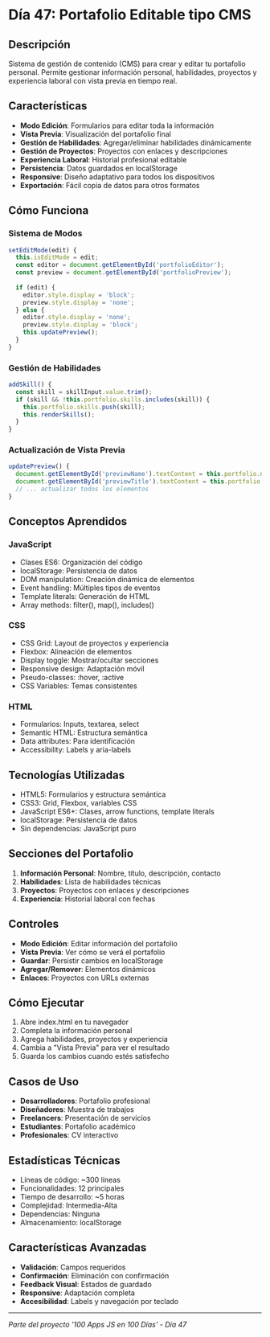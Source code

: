 # Día 47: Portafolio Editable tipo CMS

## Descripción
Sistema de gestión de contenido (CMS) para crear y editar tu portafolio personal. Permite gestionar información personal, habilidades, proyectos y experiencia laboral con vista previa en tiempo real.

## Características
- **Modo Edición**: Formularios para editar toda la información
- **Vista Previa**: Visualización del portafolio final
- **Gestión de Habilidades**: Agregar/eliminar habilidades dinámicamente
- **Gestión de Proyectos**: Proyectos con enlaces y descripciones
- **Experiencia Laboral**: Historial profesional editable
- **Persistencia**: Datos guardados en localStorage
- **Responsive**: Diseño adaptativo para todos los dispositivos
- **Exportación**: Fácil copia de datos para otros formatos

## Cómo Funciona

### Sistema de Modos
```javascript
setEditMode(edit) {
  this.isEditMode = edit;
  const editor = document.getElementById('portfolioEditor');
  const preview = document.getElementById('portfolioPreview');
  
  if (edit) {
    editor.style.display = 'block';
    preview.style.display = 'none';
  } else {
    editor.style.display = 'none';
    preview.style.display = 'block';
    this.updatePreview();
  }
}
```

### Gestión de Habilidades
```javascript
addSkill() {
  const skill = skillInput.value.trim();
  if (skill && !this.portfolio.skills.includes(skill)) {
    this.portfolio.skills.push(skill);
    this.renderSkills();
  }
}
```

### Actualización de Vista Previa
```javascript
updatePreview() {
  document.getElementById('previewName').textContent = this.portfolio.name;
  document.getElementById('previewTitle').textContent = this.portfolio.title;
  // ... actualizar todos los elementos
}
```

## Conceptos Aprendidos

### JavaScript
- Clases ES6: Organización del código
- localStorage: Persistencia de datos
- DOM manipulation: Creación dinámica de elementos
- Event handling: Múltiples tipos de eventos
- Template literals: Generación de HTML
- Array methods: filter(), map(), includes()

### CSS
- CSS Grid: Layout de proyectos y experiencia
- Flexbox: Alineación de elementos
- Display toggle: Mostrar/ocultar secciones
- Responsive design: Adaptación móvil
- Pseudo-classes: :hover, :active
- CSS Variables: Temas consistentes

### HTML
- Formularios: Inputs, textarea, select
- Semantic HTML: Estructura semántica
- Data attributes: Para identificación
- Accessibility: Labels y aria-labels

## Tecnologías Utilizadas
- HTML5: Formularios y estructura semántica
- CSS3: Grid, Flexbox, variables CSS
- JavaScript ES6+: Clases, arrow functions, template literals
- localStorage: Persistencia de datos
- Sin dependencias: JavaScript puro

## Secciones del Portafolio
1. **Información Personal**: Nombre, título, descripción, contacto
2. **Habilidades**: Lista de habilidades técnicas
3. **Proyectos**: Proyectos con enlaces y descripciones
4. **Experiencia**: Historial laboral con fechas

## Controles
- **Modo Edición**: Editar información del portafolio
- **Vista Previa**: Ver cómo se verá el portafolio
- **Guardar**: Persistir cambios en localStorage
- **Agregar/Remover**: Elementos dinámicos
- **Enlaces**: Proyectos con URLs externas

## Cómo Ejecutar
1. Abre index.html en tu navegador
2. Completa la información personal
3. Agrega habilidades, proyectos y experiencia
4. Cambia a "Vista Previa" para ver el resultado
5. Guarda los cambios cuando estés satisfecho

## Casos de Uso
- **Desarrolladores**: Portafolio profesional
- **Diseñadores**: Muestra de trabajos
- **Freelancers**: Presentación de servicios
- **Estudiantes**: Portafolio académico
- **Profesionales**: CV interactivo

## Estadísticas Técnicas
- Líneas de código: ~300 líneas
- Funcionalidades: 12 principales
- Tiempo de desarrollo: ~5 horas
- Complejidad: Intermedia-Alta
- Dependencias: Ninguna
- Almacenamiento: localStorage

## Características Avanzadas
- **Validación**: Campos requeridos
- **Confirmación**: Eliminación con confirmación
- **Feedback Visual**: Estados de guardado
- **Responsive**: Adaptación completa
- **Accesibilidad**: Labels y navegación por teclado

---
*Parte del proyecto '100 Apps JS en 100 Días' - Día 47*
